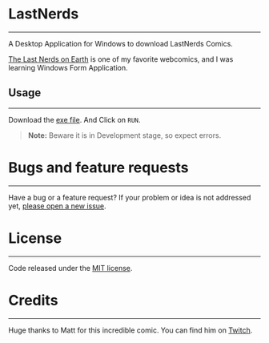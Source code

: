# LastNerds
---
A Desktop Application for Windows to download LastNerds Comics.

[The Last Nerds on Earth][comic_url] is one of my favorite webcomics, and I was learning Windows Form Application. 

## Usage
---

Download the [exe file][exe_download].
And Click on `RUN`.

> **Note:**  Beware it is in Development stage, so expect errors.

# Bugs and feature requests
---

Have a bug or a feature request? If your problem or idea is not addressed yet, [please open a new issue][issue].

# License
---

Code released under the [MIT license][licence].

# Credits
---

Huge thanks to Matt for this incredible comic. You can find him on [Twitch][twitch]. 



[comic_url]: <http://lastnerdsonearth.com/>
[exe_download]: <https://github.com/MrL1605/LastNerds/blob/master/LastNerd/LastNerd/bin/Debug/LastNerd.exe?raw=true>
[licence]:<https://github.com/MrL1605/LastNerds/blob/master/LICENSE>
[twitch]:<http://www.twitch.tv/MattMelvin>
[issue]:<https://github.com/MrL1605/LastNerds/issues>
